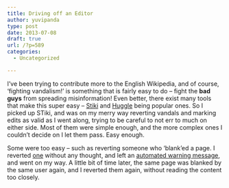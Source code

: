 ```yaml
---
title: Driving off an Editor
author: yuvipanda
type: post
date: 2013-07-08
draft: true
url: /?p=589
categories:
  - Uncategorized

---
```

I&#8217;ve been trying to contribute more to the English Wikipedia, and of course, &#8216;fighting vandalism!&#8217; is something that is fairly easy to do &#8211; fight the **bad guys** from spreading misinformation! Even better, there exist many tools that make this super easy &#8211; [Stiki][1] and [Huggle][2] being popular ones. So I picked up STiki, and was on my merry way reverting vandals and marking edits as valid as I went along, trying to be careful to not err to much on either side. Most of them were simple enough, and the more complex ones I couldn&#8217;t decide on I let them pass. Easy enough.

Some were too easy &#8211; such as reverting someone who &#8216;blank&#8217;ed a page. I reverted [one][3] without any thought, and left an [automated warning message][4], and went on my way. A little bit of time later, the same page was blanked by the same user again, and I reverted them again, without reading the content too closely.

 [1]: https://en.wikipedia.org/wiki/Wikipedia:STiki
 [2]: https://en.wikipedia.org/wiki/Wikipedia:Huggle
 [3]: https://en.wikipedia.org/w/index.php?title=Women_Organized_to_Resist_and_Defend&diff=prev&oldid=562863383
 [4]: https://en.wikipedia.org/w/index.php?title=User_talk:AMorales7&diff=prev&oldid=562863391